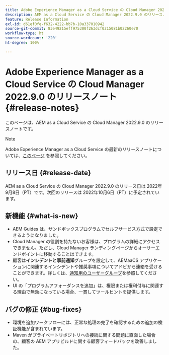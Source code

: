 ```yaml
---
title: Adobe Experience Manager as a Cloud Service の Cloud Manager 2022.9.0 のリリースノート
description: AEM as a Cloud Service の Cloud Manager 2022.9.0 のリリースノートです。
feature: Release Information
exl-id: d61ef0fe-f632-4222-bb7b-10a337010942
source-git-commit: 83e49215eff975300f263dcf0215081b02260e70
workflow-type: ht
source-wordcount: '220'
ht-degree: 100%

---
```


# Adobe Experience Manager as a Cloud Service の Cloud Manager 2022.9.0 のリリースノート {#release-notes}

このページは、AEM as a Cloud Service の Cloud Manager 2022.9.0 のリリースノートです。

>[!NOTE]
>
>Adobe Experience Manager as a Cloud Service の最新のリリースノートについては、[このページ](/help/release-notes/release-notes-cloud/release-notes-current.md) を参照してください。

## リリース日 {#release-date}

AEM as a Cloud Service の Cloud Manager 2022.9.0 のリリース日は 2022年9月8日（PT）です。次回のリリースは 2022年10月6日（PT）に予定されています。

## 新機能 {#what-is-new}

* AEM Guides は、サンドボックスプログラムでセルフサービス方式で設定できるようになりました。
* Cloud Manager の役割を持たないお客様は、プログラムの詳細にアクセスできません。ただし、Cloud Manager ランディングページからオーサーエンドポイントに移動することはできます。
* 顧客は&#x200B;**インシデントと事前通知**&#x200B;グループを設定して、AEMaaCS アプリケーションに関連するインシデントや推奨事項についてアドビから連絡を受けることができます。詳しくは、[通知用のユーザーグループ](/help/journey-onboarding/user-groups.md)を参照してください。
* UI の「プログラムアフォーダンスを追加」は、権限または権利付与に関連する理由で無効になっている場合、一貫してツールヒントを提供します。

## バグの修正 {#bug-fixes}

* 環境を追加ワークフローには、正常な処理の完了を確認するための追加の検証機能が含まれています。
* Maven がプライベートリポジトリへの接続に関する問題に直面した場合の、顧客の AEM アプリビルドに関する顧客フィードバックを改善しました。
